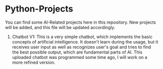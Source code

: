 # Python-Projects

You can find some AI-Related projects here in this repository. New projects will be added, and this file will be updated accordingly.

1) Chatbot V1: This is a very simple chatbot, which implements the basic concepts of artificial intelligence. It doesn't learn during the usage, but it receives user input as well as recognizes user's goal and tries to find the best possible output, which are fundamental parts of AI. This uploaded chatbot was programmed some time ago, I will work on a more refined version. 
